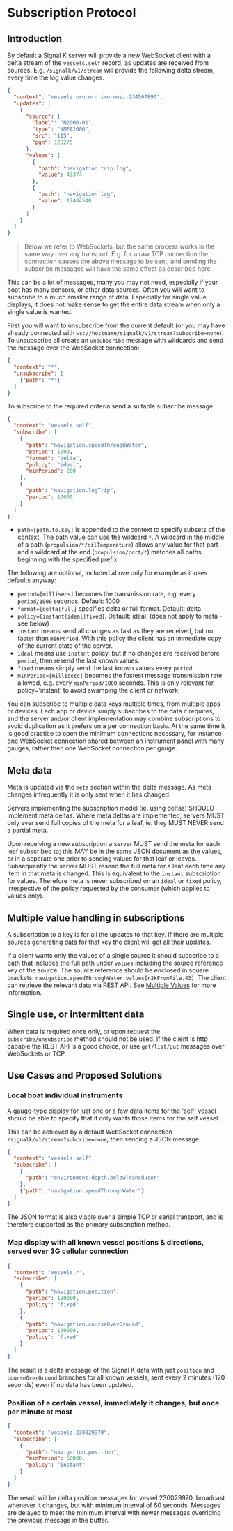 # Subscription Protocol

## Introduction

By default a Signal K server will provide a new WebSocket client with a delta stream of the `vessels.self` record, as
updates are received from sources. E.g. `/signalk/v1/stream` will provide the following delta stream, every time the
log value changes.

[>]: # (mdpInsert ```json fsnip ../samples/delta/docs-subscription_protocol.json)
```json
{
  "context": "vessels.urn:mrn:imo:mmsi:234567890",
  "updates": [
    {
      "source": {
        "label": "N2000-01",
        "type": "NMEA2000",
        "src": "115",
        "pgn": 128275
      },
      "values": [
        {
          "path": "navigation.trip.log",
          "value": 43374
        },
        {
          "path": "navigation.log",
          "value": 17404540
        }
      ]
    }
  ]
}
```
[<]: #
> Below we refer to WebSockets, but the same process works in the same way over any transport. E.g. for a raw TCP
> connection the connection causes the above message to be sent, and sending the subscribe messages will have the same
> effect as described here.

This can be a lot of messages, many you may not need, especially if your boat has many sensors, or other data sources.
Often you will want to subscribe to a much smaller range of data. Especially for single value displays, it does not
make sense to get the entire data stream when only a single value is wanted.

First you will want to unsubscribe from the current default (or you may have already connected with
`ws://hostname/signalk/v1/stream?subscribe=none`). To unsubscribe all create an `unsubscribe` message with wildcards
and send the message over the WebSocket connection:

[>]: # (mdpInsert ```json fsnip ../samples/unsubscribe/docs-subscription_protocol.json --prettify 2 20)
```json
{
  "context": "*",
  "unsubscribe": [
    {"path": "*"}
  ]
}
```
[<]: #
To subscribe to the required criteria send a suitable subscribe message:

[>]: # (mdpInsert ```json fsnip ../samples/subscribe/docs-subscription_protocol1.json --prettify)
```json
{
  "context": "vessels.self",
  "subscribe": [
    {
      "path": "navigation.speedThroughWater",
      "period": 1000,
      "format": "delta",
      "policy": "ideal",
      "minPeriod": 200
    },
    {
      "path": "navigation.logTrip",
      "period": 10000
    }
  ]
}
```
[<]: #
* `path=[path.to.key]` is appended to the context to specify subsets of the context.
The path value can use the wildcard `*`. A wildcard in the middle of a path (`propulsion/*/oilTemperature`) allows any
value for that part and a wildcard at the end (`propulsion/port/*`) matches all paths beginning with the specified
prefix.

The following are optional, included above only for example as it uses defaults anyway:

* `period=[millisecs]` becomes the transmission rate, e.g. every `period/1000` seconds. Default: 1000
* `format=[delta|full]` specifies delta or full format. Default: delta
* `policy=[instant|ideal|fixed]`. Default: ideal. (does not apply to meta - see below)
 * `instant` means send all changes as fast as they are received, but no faster than `minPeriod`. With this policy the
     client has an immediate copy of the current state of the server.
 * `ideal` means use `instant` policy, but if no changes are received before `period`, then resend the last known
   values.
 * `fixed` means simply send the last known values every `period`.
* `minPeriod=[millisecs]` becomes the fastest message transmission rate allowed, e.g. every `minPeriod/1000` seconds.
    This is only relevant for policy='instant' to avoid swamping the client or network.

You can subscribe to multiple data keys multiple times, from multiple apps or devices. Each app or device simply
subscribes to the data it requires, and the server and/or client implementation may combine subscriptions to avoid
duplication as it prefers on a per connection basis. At the same time it is good practice to open the minimum
connections necessary, for instance one WebSocket connection shared between an instrument panel with many gauges,
rather then one WebSocket connection per gauge.

## Meta data
Meta is updated via the `meta` section within the delta message. As meta changes infrequently it is only sent when it has changed.

Servers implementing the subscription model (ie. using deltas) SHOULD implement meta deltas. Where meta deltas are implemented, servers MUST only ever send full copies of the meta for a leaf, ie. they MUST NEVER send a partial meta.

Upon receiving a new subscription a server MUST send the meta for each leaf subscribed to; this MAY be in the same JSON document as the values, or in a separate one prior to sending values for that leaf or leaves. Subsequently the server MUST resend the full meta for a leaf each time any item in that meta is changed. This is equivalent to the `instant` subscription for values. Therefore meta is never subscribed on an `ideal` or `fixed` policy, irrespective of the policy requested by the consumer (which applies to values only).

## Multiple value handling in subscriptions

A subscription to a key is for all the updates to that key. If there are multiple sources generating data for that key
the client will get all their updates.

If a client wants only the values of a single source it should subscribe to a path that includes the full path under
`values` including the source reference key of the source. The source reference should be enclosed in square brackets:
`navigation.speedThroughWater.values[n2kFromFile.43]`. The client can retrieve the relevant data via REST API. See
[Multiple Values](data_model_multiple_values.md) for more information.

## Single use, or intermittent data

When data is required once only, or upon request the `subscribe/unsubscribe` method should not be used. If the client
is http capable the REST API is a good choice, or use `get/list/put` messages over WebSockets or TCP.

## Use Cases and Proposed Solutions

### Local boat individual instruments

A gauge-type display for just one or a few data items for the 'self' vessel should be able to specify that it only
wants those items for the self vessel.

This can be achieved by a default WebSocket connection `/signalk/v1/stream?subcribe=none`, then sending a JSON message:

[>]: # (mdpInsert ```json fsnip ../samples/subscribe/docs-subscription_protocol2.json --prettify)
```json
{
  "context": "vessels.self",
  "subscribe": [
    {
      "path": "environment.depth.belowTransducer"
    },
    {"path": "navigation.speedThroughWater"}
  ]
}
```
[<]: #
The JSON format is also viable over a simple TCP or serial transport, and is therefore supported as the primary
subscription method.

### Map display with all known vessel positions & directions, served over 3G cellular connection

[>]: # (mdpInsert ```json fsnip ../samples/subscribe/docs-subscription_protocol3.json --prettify)
```json
{
  "context": "vessels.*",
  "subscribe": [
    {
      "path": "navigation.position",
      "period": 120000,
      "policy": "fixed"
    },
    {
      "path": "navigation.courseOverGround",
      "period": 120000,
      "policy": "fixed"
    }
  ]
}
```
[<]: #
The result is a delta message of the Signal K data with just `position` and `courseOverGround` branches for all known
vessels, sent every 2 minutes (120 seconds) even if no data has been updated.

### Position of a certain vessel, immediately it changes, but once per minute at most

[>]: # (mdpInsert ```json fsnip ../samples/subscribe/docs-subscription_protocol4.json --prettify)
```json
{
  "context": "vessels.230029970",
  "subscribe": [
    {
      "path": "navigation.position",
      "minPeriod": 60000,
      "policy": "instant"
    }
  ]
}
```
[<]: #
The result will be delta position messages for vessel 230029970, broadcast whenever it changes, but with minimum
interval of 60 seconds. Messages are delayed to meet the minimum interval with newer messages overriding the previous
message in the buffer.
